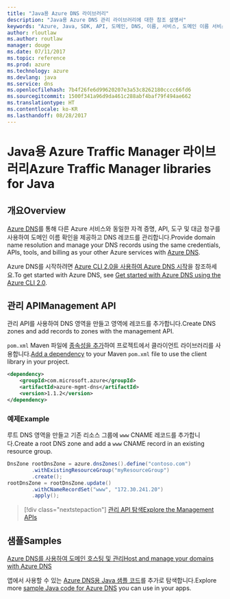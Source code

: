 ```yaml
---
title: "Java용 Azure DNS 라이브러리"
description: "Java용 Azure DNS 관리 라이브러리에 대한 참조 설명서"
keywords: "Azure, Java, SDK, API, 도메인, DNS, 이름, 서비스, 도메인 이름 서비스"
author: rloutlaw
ms.author: routlaw
manager: douge
ms.date: 07/11/2017
ms.topic: reference
ms.prod: azure
ms.technology: azure
ms.devlang: java
ms.service: dns
ms.openlocfilehash: 7b4f26fe6d99620207e3a53c8262180cccc66fd6
ms.sourcegitcommit: 1500f341a96d9da461c288abf4baf79f494ae662
ms.translationtype: HT
ms.contentlocale: ko-KR
ms.lasthandoff: 08/28/2017
---
```

# <a name="azure-traffic-manager-libraries-for-java"></a><span data-ttu-id="0ca20-104">Java용 Azure Traffic Manager 라이브러리</span><span class="sxs-lookup"><span data-stu-id="0ca20-104">Azure Traffic Manager libraries for Java</span></span>

## <a name="overview"></a><span data-ttu-id="0ca20-105">개요</span><span class="sxs-lookup"><span data-stu-id="0ca20-105">Overview</span></span>

<span data-ttu-id="0ca20-106">[Azure DNS](/azure/dns/dns-overview)를 통해 다른 Azure 서비스와 동일한 자격 증명, API, 도구 및 대금 청구를 사용하여 도메인 이름 확인을 제공하고 DNS 레코드를 관리합니다.</span><span class="sxs-lookup"><span data-stu-id="0ca20-106">Provide domain name resolution and manage your DNS records using the same credentials, APIs, tools, and billing as your other Azure services with [Azure DNS](/azure/dns/dns-overview).</span></span>

<span data-ttu-id="0ca20-107">Azure DNS를 시작하려면 [Azure CLI 2.0을 사용하여 Azure DNS 시작](/azure/dns/dns-getstarted-cli)을 참조하세요.</span><span class="sxs-lookup"><span data-stu-id="0ca20-107">To get started with Azure DNS, see [Get started with Azure DNS using the Azure CLI 2.0](/azure/dns/dns-getstarted-cli).</span></span>

## <a name="management-api"></a><span data-ttu-id="0ca20-108">관리 API</span><span class="sxs-lookup"><span data-stu-id="0ca20-108">Management API</span></span>

<span data-ttu-id="0ca20-109">관리 API를 사용하여 DNS 영역을 만들고 영역에 레코드를 추가합니다.</span><span class="sxs-lookup"><span data-stu-id="0ca20-109">Create DNS zones and add records to zones with the management API.</span></span>

<span data-ttu-id="0ca20-110">`pom.xml` Maven 파일에 [종속성을 추가](https://maven.apache.org/guides/getting-started/index.html#How_do_I_use_external_dependencies)하여 프로젝트에서 클라이언트 라이브러리를 사용합니다.</span><span class="sxs-lookup"><span data-stu-id="0ca20-110">[Add a dependency](https://maven.apache.org/guides/getting-started/index.html#How_do_I_use_external_dependencies) to your Maven `pom.xml` file to use the client library in your project.</span></span>

```XML
<dependency>
    <groupId>com.microsoft.azure</groupId>
    <artifactId>azure-mgmt-dns</artifactId>
    <version>1.1.2</version>
</dependency>
```   

### <a name="example"></a><span data-ttu-id="0ca20-111">예제</span><span class="sxs-lookup"><span data-stu-id="0ca20-111">Example</span></span>

<span data-ttu-id="0ca20-112">루트 DNS 영역을 만들고 기존 리소스 그룹에 `www` CNAME 레코드를 추가합니다.</span><span class="sxs-lookup"><span data-stu-id="0ca20-112">Create a root DNS zone and add a `www` CNAME record in an existing resource group.</span></span>

```java
DnsZone rootDnsZone = azure.dnsZones().define("contoso.com")
        .withExistingResourceGroup("myResourceGroup")
        .create();
rootDnsZone = rootDnsZone.update()
        .withCNameRecordSet("www", "172.30.241.20")
        .apply();
```

> [!div class="nextstepaction"]
> [<span data-ttu-id="0ca20-113">관리 API 탐색</span><span class="sxs-lookup"><span data-stu-id="0ca20-113">Explore the Management APIs</span></span>](/java/api/overview/azure/dns/managementapi)

## <a name="samples"></a><span data-ttu-id="0ca20-114">샘플</span><span class="sxs-lookup"><span data-stu-id="0ca20-114">Samples</span></span>

[<span data-ttu-id="0ca20-115">Azure DNS를 사용하여 도메인 호스팅 및 관리</span><span class="sxs-lookup"><span data-stu-id="0ca20-115">Host and manage your domains with Azure DNS</span></span>](https://github.com/Azure-Samples/dns-java-host-and-manage-your-domains)

<span data-ttu-id="0ca20-116">앱에서 사용할 수 있는 [Azure DNS용 Java 샘플 코드](https://azure.microsoft.com/resources/samples/?platform=java&term=dns)를 추가로 탐색합니다.</span><span class="sxs-lookup"><span data-stu-id="0ca20-116">Explore more [sample Java code for Azure DNS](https://azure.microsoft.com/resources/samples/?platform=java&term=dns) you can use in your apps.</span></span>